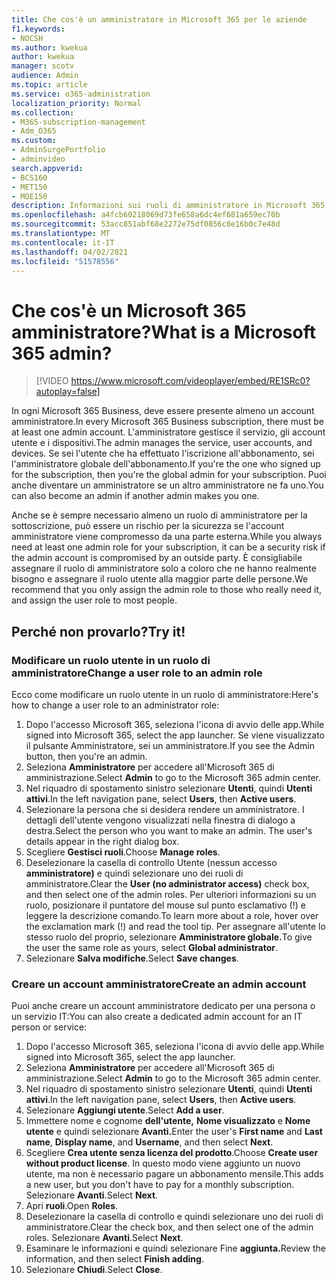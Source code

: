 ```yaml
---
title: Che cos'è un amministratore in Microsoft 365 per le aziende
f1.keywords:
- NOCSH
ms.author: kwekua
author: kwekua
manager: scotv
audience: Admin
ms.topic: article
ms.service: o365-administration
localization_priority: Normal
ms.collection:
- M365-subscription-management
- Adm_O365
ms.custom:
- AdminSurgePortfolio
- adminvideo
search.appverid:
- BCS160
- MET150
- MOE150
description: Informazioni sui ruoli di amministratore in Microsoft 365 per le aziende.
ms.openlocfilehash: a4fcb60218069d73fe658a6dc4ef681a659ec70b
ms.sourcegitcommit: 53acc851abf68e2272e75df0856c0e16b0c7e48d
ms.translationtype: MT
ms.contentlocale: it-IT
ms.lasthandoff: 04/02/2021
ms.locfileid: "51578556"
---
```

# <a name="what-is-a-microsoft-365-admin"></a><span data-ttu-id="a6adc-103">Che cos'è un Microsoft 365 amministratore?</span><span class="sxs-lookup"><span data-stu-id="a6adc-103">What is a Microsoft 365 admin?</span></span>

> [!VIDEO https://www.microsoft.com/videoplayer/embed/RE1SRc0?autoplay=false]

<span data-ttu-id="a6adc-104">In ogni Microsoft 365 Business, deve essere presente almeno un account amministratore.</span><span class="sxs-lookup"><span data-stu-id="a6adc-104">In every Microsoft 365 Business subscription, there must be at least one admin account.</span></span> <span data-ttu-id="a6adc-105">L'amministratore gestisce il servizio, gli account utente e i dispositivi.</span><span class="sxs-lookup"><span data-stu-id="a6adc-105">The admin manages the service, user accounts, and devices.</span></span> <span data-ttu-id="a6adc-106">Se sei l'utente che ha effettuato l'iscrizione all'abbonamento, sei l'amministratore globale dell'abbonamento.</span><span class="sxs-lookup"><span data-stu-id="a6adc-106">If you're the one who signed up for the subscription, then you're the global admin for your subscription.</span></span> <span data-ttu-id="a6adc-107">Puoi anche diventare un amministratore se un altro amministratore ne fa uno.</span><span class="sxs-lookup"><span data-stu-id="a6adc-107">You can also become an admin if another admin makes you one.</span></span>

<span data-ttu-id="a6adc-108">Anche se è sempre necessario almeno un ruolo di amministratore per la sottoscrizione, può essere un rischio per la sicurezza se l'account amministratore viene compromesso da una parte esterna.</span><span class="sxs-lookup"><span data-stu-id="a6adc-108">While you always need at least one admin role for your subscription, it can be a security risk if the admin account is compromised by an outside party.</span></span> <span data-ttu-id="a6adc-109">È consigliabile assegnare il ruolo di amministratore solo a coloro che ne hanno realmente bisogno e assegnare il ruolo utente alla maggior parte delle persone.</span><span class="sxs-lookup"><span data-stu-id="a6adc-109">We recommend that you only assign the admin role to those who really need it, and assign the user role to most people.</span></span>

## <a name="try-it"></a><span data-ttu-id="a6adc-110">Perché non provarlo?</span><span class="sxs-lookup"><span data-stu-id="a6adc-110">Try it!</span></span>

### <a name="change-a-user-role-to-an-admin-role"></a><span data-ttu-id="a6adc-111">Modificare un ruolo utente in un ruolo di amministratore</span><span class="sxs-lookup"><span data-stu-id="a6adc-111">Change a user role to an admin role</span></span>

<span data-ttu-id="a6adc-112">Ecco come modificare un ruolo utente in un ruolo di amministratore:</span><span class="sxs-lookup"><span data-stu-id="a6adc-112">Here's how to change a user role to an administrator role:</span></span>

1. <span data-ttu-id="a6adc-113">Dopo l'accesso Microsoft 365, seleziona l'icona di avvio delle app.</span><span class="sxs-lookup"><span data-stu-id="a6adc-113">While signed into Microsoft 365, select the app launcher.</span></span> <span data-ttu-id="a6adc-114">Se viene visualizzato il pulsante Amministratore, sei un amministratore.</span><span class="sxs-lookup"><span data-stu-id="a6adc-114">If you see the Admin button, then you're an admin.</span></span>
1. <span data-ttu-id="a6adc-115">Seleziona **Amministratore** per accedere all'Microsoft 365 di amministrazione.</span><span class="sxs-lookup"><span data-stu-id="a6adc-115">Select **Admin** to go to the Microsoft 365 admin center.</span></span>
1. <span data-ttu-id="a6adc-116">Nel riquadro di spostamento sinistro selezionare **Utenti**, quindi **Utenti attivi**.</span><span class="sxs-lookup"><span data-stu-id="a6adc-116">In the left navigation pane, select **Users**, then **Active users**.</span></span>
1. <span data-ttu-id="a6adc-117">Selezionare la persona che si desidera rendere un amministratore. I dettagli dell'utente vengono visualizzati nella finestra di dialogo a destra.</span><span class="sxs-lookup"><span data-stu-id="a6adc-117">Select the person who you want to make an admin. The user's details appear in the right dialog box.</span></span>
1. <span data-ttu-id="a6adc-118">Scegliere **Gestisci ruoli**.</span><span class="sxs-lookup"><span data-stu-id="a6adc-118">Choose **Manage roles**.</span></span>
1. <span data-ttu-id="a6adc-119">Deselezionare la casella di controllo Utente (nessun accesso **amministratore)** e quindi selezionare uno dei ruoli di amministratore.</span><span class="sxs-lookup"><span data-stu-id="a6adc-119">Clear the **User (no administrator access)** check box, and then select one of the admin roles.</span></span> <span data-ttu-id="a6adc-120">Per ulteriori informazioni su un ruolo, posizionare il puntatore del mouse sul punto esclamativo (!) e leggere la descrizione comando.</span><span class="sxs-lookup"><span data-stu-id="a6adc-120">To learn more about a role, hover over the exclamation mark (!) and read the tool tip.</span></span> <span data-ttu-id="a6adc-121">Per assegnare all'utente lo stesso ruolo del proprio, selezionare **Amministratore globale.**</span><span class="sxs-lookup"><span data-stu-id="a6adc-121">To give the user the same role as  yours, select **Global administrator**.</span></span>
1. <span data-ttu-id="a6adc-122">Selezionare **Salva modifiche**.</span><span class="sxs-lookup"><span data-stu-id="a6adc-122">Select **Save changes**.</span></span>

### <a name="create-an-admin-account"></a><span data-ttu-id="a6adc-123">Creare un account amministratore</span><span class="sxs-lookup"><span data-stu-id="a6adc-123">Create an admin account</span></span> 

<span data-ttu-id="a6adc-124">Puoi anche creare un account amministratore dedicato per una persona o un servizio IT:</span><span class="sxs-lookup"><span data-stu-id="a6adc-124">You can also create a dedicated admin account for an IT person or service:</span></span>

1. <span data-ttu-id="a6adc-125">Dopo l'accesso Microsoft 365, seleziona l'icona di avvio delle app.</span><span class="sxs-lookup"><span data-stu-id="a6adc-125">While signed into Microsoft 365, select the app launcher.</span></span>
1. <span data-ttu-id="a6adc-126">Seleziona **Amministratore** per accedere all'Microsoft 365 di amministrazione.</span><span class="sxs-lookup"><span data-stu-id="a6adc-126">Select **Admin** to go to the Microsoft 365 admin center.</span></span>
1. <span data-ttu-id="a6adc-127">Nel riquadro di spostamento sinistro selezionare **Utenti**, quindi **Utenti attivi**.</span><span class="sxs-lookup"><span data-stu-id="a6adc-127">In the left navigation pane, select **Users**, then **Active users**.</span></span>
1. <span data-ttu-id="a6adc-128">Selezionare **Aggiungi utente**.</span><span class="sxs-lookup"><span data-stu-id="a6adc-128">Select **Add a user**.</span></span>
1. <span data-ttu-id="a6adc-129">Immettere nome e cognome  **dell'utente,** **Nome visualizzato** e **Nome utente** e quindi selezionare **Avanti.**</span><span class="sxs-lookup"><span data-stu-id="a6adc-129">Enter the user's **First name** and **Last name**, **Display name**, and **Username**, and then select **Next**.</span></span>
1. <span data-ttu-id="a6adc-130">Scegliere **Crea utente senza licenza del prodotto**.</span><span class="sxs-lookup"><span data-stu-id="a6adc-130">Choose **Create user without product license**.</span></span> <span data-ttu-id="a6adc-131">In questo modo viene aggiunto un nuovo utente, ma non è necessario pagare un abbonamento mensile.</span><span class="sxs-lookup"><span data-stu-id="a6adc-131">This adds a new user, but you don't have to pay for a monthly subscription.</span></span> <span data-ttu-id="a6adc-132">Selezionare **Avanti**.</span><span class="sxs-lookup"><span data-stu-id="a6adc-132">Select **Next**.</span></span>
1. <span data-ttu-id="a6adc-133">Apri **ruoli**.</span><span class="sxs-lookup"><span data-stu-id="a6adc-133">Open **Roles**.</span></span>
1. <span data-ttu-id="a6adc-134">Deselezionare la casella di controllo e quindi selezionare uno dei ruoli di amministratore.</span><span class="sxs-lookup"><span data-stu-id="a6adc-134">Clear the  check box, and then select one of the admin roles.</span></span> <span data-ttu-id="a6adc-135">Selezionare **Avanti**.</span><span class="sxs-lookup"><span data-stu-id="a6adc-135">Select **Next**.</span></span>
1. <span data-ttu-id="a6adc-136">Esaminare le informazioni e quindi selezionare Fine **aggiunta.**</span><span class="sxs-lookup"><span data-stu-id="a6adc-136">Review the information, and then select **Finish adding**.</span></span>
1. <span data-ttu-id="a6adc-137">Selezionare **Chiudi**.</span><span class="sxs-lookup"><span data-stu-id="a6adc-137">Select **Close**.</span></span>
